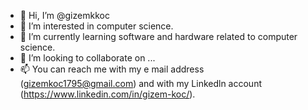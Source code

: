 - 👋 Hi, I’m @gizemkkoc
- 👀 I’m interested in computer science.
- 🌱 I’m currently learning software and hardware related to computer science.
- 💞️ I’m looking to collaborate on ...
- 📫 You can reach me with my e mail address (gizemkoc1795@gmail.com) and with my Linkedln account (https://www.linkedin.com/in/gizem-koc/).

<!---
gizemkkoc/gizemkkoc is a ✨ special ✨ repository because its `README.md` (this file) appears on your GitHub profile.
You can click the Preview link to take a look at your changes.
--->
